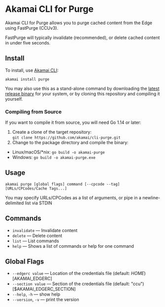 # Akamai CLI for Purge

Akamai CLI for Purge allows you to purge cached content from the Edge using FastPurge (CCUv3).

FastPurge will typically invalidate (recommended), or delete cached content in under five seconds.

## Install

To install, use [Akamai CLI](https://github.com/akamai/cli):

```
akamai install purge
```

You may also use this as a stand-alone command by downloading the
[latest release binary](https://github.com/akamai/cli-purge/releases)
for your system, or by cloning this repository and compiling it yourself.

### Compiling from Source

If you want to compile it from source, you will need Go 1.14 or later:

1. Create a clone of the target repository:  
  `git clone https://github.com/akamai/cli-purge.git`
2. Change to the package directory and compile the binary:  
  - Linux/macOS/*nix: `go build -o akamai-purge`
  - Windows: `go build -o akamai-purge.exe`

## Usage

```
akamai purge [global flags] command [--cpcode --tag] [URLs/CPCodes/Cache Tags...]
```

You may specify URLs/CPCodes as a list of arguments, or pipe in a newline-delimited list via STDIN

## Commands
- `invalidate` — Invalidate content
- `delete` — Delete content
- `list` — List commands
- `help` — Shows a list of commands or help for one command

## Global Flags
- `--edgerc value` — Location of the credentials file (default: $HOME) [$AKAMAI_EDGERC]
- `--section value` — Section of the credentials file (default: "ccu") [$AKAMAI_EDGERC_SECTION]
- `--help`, `-h` — show help
- `--version`, `-v` — print the version
